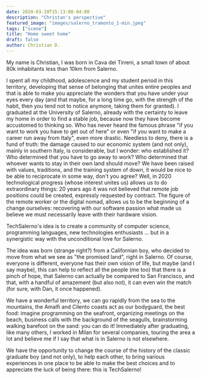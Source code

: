 ```yaml
---
date: 2020-03-20T15:13:08-04:00
description: "Christan's perspective"
featured_image: "images/salerno_tramonto_1-min.jpeg"
tags: ["scene"]
title: "Home sweet home"
draft: false
author: Christian D.
---
```



My name is Christian, I was born in Cava dei Tirreni, a small town of about 80k inhabitants less than 10km from Salerno.

I spent all my childhood, adolescence and my student period in this territory, developing that sense of belonging that unites entire peoples and that is able to make you appreciate the wonders that you have under your eyes every day (and that maybe, for a long time go, with the strength of the habit, then you tend not to notice anymore, taking them for granted).
I graduated at the University of Salerno, already with the certainty to leave my home in order to find a stable job, because now they have become accustomed to thinking so. Who has never heard the famous phrase "if you want to work you have to get out of here" or even "if you want to make a career run away from Italy", even more drastic. Needless to deny, there is a fund of truth: the damage caused to our economic system (and not only), mainly in southern Italy, is considerable, but I wonder: who established it? Who determined that you have to go away to work? Who determined that whoever wants to stay in their own land should move? We have been raised with values, traditions, and the training system of down, it would be nice to be able to reciprocate in some way, don't you agree? Well, in 2020 technological progress (whose interest unites us) allows us to do extraordinary things: 20 years ago it was not believed that remote job positions could be created, expressly requested by contract. The figure of the remote worker or the digital nomad, allows us to be the beginning of a change ourselves: recovering with our software passion what made us believe we must necessarily leave with their hardware vision.

TechSalerno's idea is to create a community of computer science, programming languages, new technologies enthusiasts ... but in a synergistic way with the unconditional love for Salerno.

The idea was born (strange right?) from a Californian boy, who decided to move from what we see as "the promised land", right in Salerno. Of course, everyone is different, everyone has their own vision of life, but maybe (and I say maybe), this can help to reflect all the people (me too) that there is a pinch of hope, that Salerno can actually be compared to San Francisco, and that, with a handful of amazement (but also not), it can even win the match (for sure, with Dan, it once happened).

We have a wonderful territory, we can go rapidly from the sea to the mountains, the Amalfi and Cilento coasts act as our bodyguard, the best food: imagine programming on the seafront, organizing meetings on the beach, business calls with the background of the seagulls, brainstorming walking barefoot on the sand: you can do it!
Immediately after graduating, like many others, I worked in Milan for several companies, touring the area a lot and believe me if I say that what is in Salerno is not elsewhere.

We have the opportunity to change the course of the history of the classic graduate boy (and not only), to help each other, to bring various experiences in one place to be able to make the best choices and to appreciate the luck of being there: this is TechSalerno!
